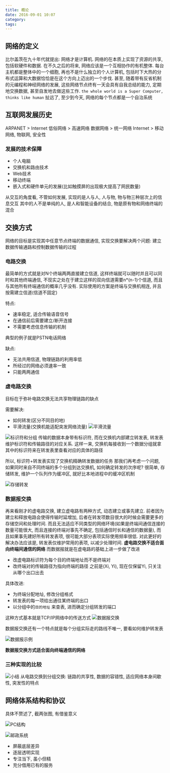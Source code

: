 ```yaml
---
title: 概论
date: 2016-09-01 10:07
category:
tags:
---
```


## 网络的定义
比尔盖茨在九十年代就提出: 网络才是计算机. 网络的在本质上实现了资源的共享, 包括软硬件和数据. 在不久之后的将来, 网络应该是一个互相协作的有机整体. 每台主机都是整体中的一个细胞, 再也不是什么独立的个人计算机, 包括时下大热的分布式运算和大数据恰恰是在这个方向上迈出的一个步伐. 甚至, 随着带有反省机制的元编程和神经网络的发展, 这些网络节点终有一天会具有自我总结的能力, 定期地交换数据, 甚至自发地去做这些工作. `the whole world is a Super Computer, thinks like human`
扯远了, 至少到今天, 网络的每个节点都是一个自治系统

## 互联网发展历史

ARPANET > Internet
低俗网络 > 高速网络
数据网络 > 统一网络
Internet > 移动网络, 物联网, 安全性

### 发展的技术保障
- 个人电脑
- 交换机和路由技术
- Web技术
- 移动终端
- 嵌入式和硬件单元的发展(比如触摸屏的出现极大提高了网民数量)

从交互的角度看, 不管如何发展, 实现的是人与人, 人与物, 物与物三种层次上的信息交互
其中的人不是单纯的人, 是人和智能设备的结合, 物是原有物和网络终端的混合

## 交换方式
网络的目标是实现其中任意节点终端的数据通信, 实现交换要解决两个问题: 建立数据传输通路和控制数据传输的过程
### 电路交换
最简单的方式就是对N个终端两两直接建立信道, 这样终端就可以随时并且可以同时和其他终端通信, 不现实之处在于建立这样的双向信道需要n*(n-1)个信道, 而且与其他所有终端通信的概率几乎没有.
实际使用的方案是终端与交换机相连, 并且按需建立信道(信道不固定)

特点:
- 速率稳定, 适合传输语音信号
- 在通信前后需要建立/断开连接
- 不需要考虑信息传输的机制

典型的例子就是PSTN电话网络

缺点:
- 无法共用信道, 物理链路的利用率低
- 所经过的网络必须速率一致
- 只能两两通信

### 虚电路交换
目标在于弥补电路交换无法共享物理链路的缺点

需要解决:
- 如何转发(区分不同目的地)
- 平滑流量(交换机能适配突发网络流量)
![平滑流量](01概论/平滑流量.png)


![标识符和分组](01概论/标识符和分组.png)
传输的数据本身带有标识符, 而在交换机内部建立转发表, 转发表维护标识符和传输路径的对应关系. 这样一来, 交换机每接收到一个数据分组就拿其中的标识符来在转发表里查看对应的具体的路径

所以, 标识符+转发表实现了交换机精确转发数据的任务
那我们再考虑一个问题, 如果同时来自不同终端的多个分组到达交换机, 如何确定转发的次序呢?
很简单, 存储转发, 维护一个队列作为缓冲区, 就好比本地进程中的缓冲区机制

![存储转发](01概论/存储转发.png)

### 数据报交换
再来看刚才的虚电路交换, 建立虚电路有两种方式, 动态建立或事先建立. 前者因为建立和释放电路会使得传输时延增加, 后者在转发项数目很大的时候会需要更多的存储空间和处理时间. 而且无法适应不同类型的网络环境(如果是终端间通信连接的数量可能很大, 而且连接的终端对事先不确定, 包括通信时长和通信的数据量), 而且如果事先建好所有转发表项, 很可能大部分表项实际使用频率很低. 对此更好的解决办法应该是, 转发表仅维护常用的表项, 以减少处理时间.
**虚电路交换不适合面向终端间通信的网络**
而数据报就是在虚电路的基础上进一步做了改进

- 改虚电路标识符为每个目的终端地址而不是终端对
- 改终端对的传输路径为指向终端的路径
之前是(Xi, Yi), 现在仅保留Yi, 只关注从哪个出口出去

具体改进:

- 为终端分配地址, 修改分组格式
- 转发表的每一项给出通往某终端的出口
- 以分组中的`目的地址` 来查表, 进而确定分组转发的端口

这种方式基本就是TCP/IP网络中的传送方式
![数据报交换](01概论/数据报交换.png)

数据报交换还有一个特点就是每个分组实际走的路线不唯一, 要看如何维护转发表

![数据报示例](01概论/数据报示例.png)

**数据报交换方式适合面向终端通信的网络**

### 三种实现的比较

![小结](01概论/小结.png)
从电路交换到分组交换: 链路的共享性, 数据的容错性, 适应网络本身间歇性, 突发性的特点

## 网络体系结构和协议
具体不赘述了, 截两张图, 有借鉴意义

![PC结构](01概论/PC结构.png)

![邮政系统](邮政系统.png)

- 屏蔽底层差异
- 逐层透明实现
- 专注当下, 虽小但精
- 充分借用已有的服务
